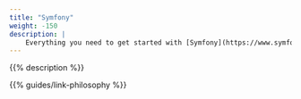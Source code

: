 ```yaml
---
title: "Symfony"
weight: -150
description: |
    Everything you need to get started with [Symfony](https://www.symfony.com/), a [PHP](../../development/templates.md#php) framework for web development, on {{% vendor/name %}}.
---
```


{{% description %}}

[comment]: <> "See an example Symfony project in the official [Symfony template repository](https://github.com/symfonycorp/platformsh-symfony-template), which you can use as a starting point for your own project."

[comment]: <> "If you already have a Symfony project ready to deploy,"

[comment]: <> "see the template's [example {{% vendor/name %}} files](https://github.com/symfonycorp/platformsh-symfony-template/tree/6.2)."

[comment]: <> "These files let you [configure your app](../../create-apps/_index.md),"

[comment]: <> "[add services](../../add-services/_index.md), and [define routes](../../define-routes/_index.md)."

{{% guides/link-philosophy %}}
